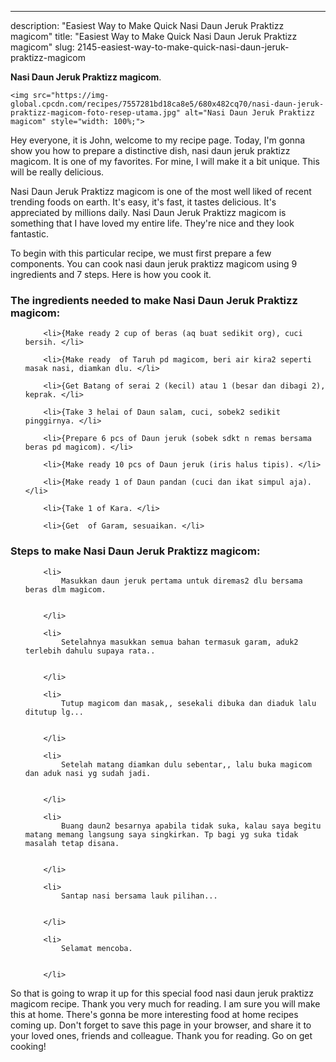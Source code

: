 ---
description: "Easiest Way to Make Quick Nasi Daun Jeruk Praktizz magicom"
title: "Easiest Way to Make Quick Nasi Daun Jeruk Praktizz magicom"
slug: 2145-easiest-way-to-make-quick-nasi-daun-jeruk-praktizz-magicom

<p>
	<strong>Nasi Daun Jeruk Praktizz magicom</strong>. 
	
</p>
<p>
	
	<img src="https://img-global.cpcdn.com/recipes/7557281bd18ca8e5/680x482cq70/nasi-daun-jeruk-praktizz-magicom-foto-resep-utama.jpg" alt="Nasi Daun Jeruk Praktizz magicom" style="width: 100%;">
	
	
</p>
<p>
	Hey everyone, it is John, welcome to my recipe page. Today, I'm gonna show you how to prepare a distinctive dish, nasi daun jeruk praktizz magicom. It is one of my favorites. For mine, I will make it a bit unique. This will be really delicious.
</p>
	
<p>
	Nasi Daun Jeruk Praktizz magicom is one of the most well liked of recent trending foods on earth. It's easy, it's fast, it tastes delicious. It's appreciated by millions daily. Nasi Daun Jeruk Praktizz magicom is something that I have loved my entire life. They're nice and they look fantastic.
</p>
<p>
	
</p>

<p>
To begin with this particular recipe, we must first prepare a few components. You can cook nasi daun jeruk praktizz magicom using 9 ingredients and 7 steps. Here is how you cook it.
</p>

<h3>The ingredients needed to make Nasi Daun Jeruk Praktizz magicom:</h3>

<ol>
	
		<li>{Make ready 2 cup of beras (aq buat sedikit org), cuci bersih. </li>
	
		<li>{Make ready  of Taruh pd magicom, beri air kira2 seperti masak nasi, diamkan dlu. </li>
	
		<li>{Get Batang of serai 2 (kecil) atau 1 (besar dan dibagi 2), keprak. </li>
	
		<li>{Take 3 helai of Daun salam, cuci, sobek2 sedikit pinggirnya. </li>
	
		<li>{Prepare 6 pcs of Daun jeruk (sobek sdkt n remas bersama beras pd magicom). </li>
	
		<li>{Make ready 10 pcs of Daun jeruk (iris halus tipis). </li>
	
		<li>{Make ready 1 of Daun pandan (cuci dan ikat simpul aja). </li>
	
		<li>{Take 1 of Kara. </li>
	
		<li>{Get  of Garam, sesuaikan. </li>
	
</ol>
<p>
	
</p>

<h3>Steps to make Nasi Daun Jeruk Praktizz magicom:</h3>

<ol>
	
		<li>
			Masukkan daun jeruk pertama untuk diremas2 dlu bersama beras dlm magicom.
			
			
		</li>
	
		<li>
			Setelahnya masukkan semua bahan termasuk garam, aduk2 terlebih dahulu supaya rata..
			
			
		</li>
	
		<li>
			Tutup magicom dan masak,, sesekali dibuka dan diaduk lalu ditutup lg...
			
			
		</li>
	
		<li>
			Setelah matang diamkan dulu sebentar,, lalu buka magicom dan aduk nasi yg sudah jadi.
			
			
		</li>
	
		<li>
			Buang daun2 besarnya apabila tidak suka, kalau saya begitu matang memang langsung saya singkirkan. Tp bagi yg suka tidak masalah tetap disana.
			
			
		</li>
	
		<li>
			Santap nasi bersama lauk pilihan...
			
			
		</li>
	
		<li>
			Selamat mencoba.
			
			
		</li>
	
</ol>

<p>
	
</p>

<p>
	So that is going to wrap it up for this special food nasi daun jeruk praktizz magicom recipe. Thank you very much for reading. I am sure you will make this at home. There's gonna be more interesting food at home recipes coming up. Don't forget to save this page in your browser, and share it to your loved ones, friends and colleague. Thank you for reading. Go on get cooking!
</p>
